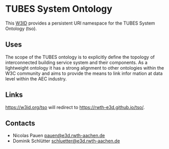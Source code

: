 # TUBES System Ontology
This [W3ID](https://w3id.org) provides a persistent URI namespace for the TUBES System Ontology (tso).

## Uses
The scope of the TUBES ontology is to explicitly define the topology of interconnected building service system and their components. As a lightweight ontology it has a strong alignment to other ontologies within the W3C community and aims to provide the means to link infor­ mation at data level within the AEC industry.

## Links
<https://w3id.org/tso> will redirect to <https://rwth-e3d.github.io/tso/>.

## Contacts

* Nicolas Pauen <pauen@e3d.rwth-aachen.de>
* Dominik Schlütter <schluetter@e3d.rwth-aachen.de>
